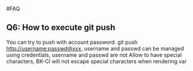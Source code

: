  #FAQ 

 ## Q6: How to execute git push 

 You can try to push with account password: git push [http://username:passwd@xxx](http://username:passwd@xxx), username and passwd can be managed using credentials, username and passwd are not Allow to have special characters, BK-CI will not escape special characters when rendering var 